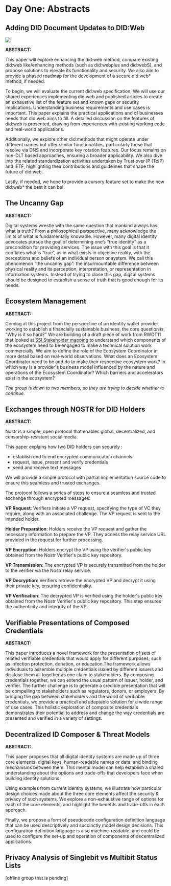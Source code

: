 # Day One: Abstracts

## Adding DID Document Updates to DID:Web

![](https://imgs.xkcd.com/comics/standards.png)

**ABSTRACT:**

This paper will explore enhancing the did:web method, compare existing did:web like/enhancing methods (such as did:webplus and did:webS), and propose solutions to elevate its functionality and security. We also aim to provide a phased roadmap for the development of a secure did:web* method, if needed.

To begin, we will evaluate the current did:web specification. We will use our shared experiences implementing did:web and published articles to create an exhaustive list of the feature set and known gaps or security implications. Understanding business requirements and use cases is important. This paper explains the practical applications and  of businesses needs that did:web aims to fill. A detailed discussion on the features of did:web is presented, drawing from experiences with existing working code and real-world applications.

Additionally, we explore other did:methods that might operate under different names but offer similar functionalities, particularly those that resolve via DNS and incorporate key rotation features. Our focus remains on non-DLT based approaches, ensuring a broader applicability. We also dive into the related standardization activities undertaken by Trust over IP (ToIP) and IETF, highlighting their contributions and guidelines that shape the future of did:web.

Lastly, if needed, we hope to provide a cursory feature set to make the new did:web* the best it can be!

## The Uncanny Gap

**ABSTRACT:**

Digital systems wrestle with the same question that mankind always has:
what is truth? From a philosophical perspective, many acknowledge the 
limits of what is fundamentally knowable. However, many digital identity 
advocates pursue the goal of determining one’s “true identity” as a 
precondition for providing services. The issue with this goal is that it 
conflates what is “true”, as in what exists in objective reality, with the 
perceptions and beliefs of an individual person or system. We call this 
phenomenon “the uncanny gap”: the insurmountable difference between physical 
reality and its perception, interpretation, or representation in information 
systems. Instead of trying to close this gap, digital systems should be 
designed to establish a sense of truth that is good enough for its needs. 

## Ecosystem Management

**ABSTRACT:**

Coming at this project from the perspective of an identity wallet provider working to establish a financially sustainable business, the core question is, "Why is it so hard?" 
We are building of a draft piece of work from RWOT11 that looked at [SSI Stakeholder mapping](https://github.com/WebOfTrustInfo/rwot11-the-hague/blob/master/draft-documents/ssi-stakeholder-mapping.md) to understand which components of the ecosystem need to be engaged to make a technical solution work commercially. We aim to define the role of the Ecosystem Coordinator in more detail based on real-world observations. What does an Ecosystem Coordinator need to be and do to make their respective ecosystem work? In which way is a provider's business model influenced by the nature and operations of the Ecosystem Coordinator? Which barriers and accelerators exist in the ecosystem?

_The group is down to two members, so they are trying to decide whether to continue._

## Exchanges through NOSTR for DID Holders

**ABSTRACT:**

Nostr is a simple, open protocol that enables global, decentralized, and censorship-resistant social media.

This paper explains how two DID holders can securely :
- establish end to end encrypted communication channels
- request, issue, present and verify credentials
- send and receive text messages
 
We will provide a simple protocol with partial implementation source code  to ensure this seamless and trusted exchanges.

The protocol follows a series of steps to ensure a seamless and trusted exchange through encrypted messages:

**VP Request**: Verifiers initiate a VP request, specifying the type of VC they require, along with an associated challenge. The VP request is sent to the intended holder.

**Holder Preparation**: Holders receive the VP request and gather the necessary information to prepare the VP. They access the relay service URL provided in the request for further processing.

**VP Encryption**: Holders encrypt the VP using the verifier's public key obtained from the Nostr Verifier's public key repository.

**VP Transmission**: The encrypted VP is securely transmitted from the holder to the verifier via the Nostr relay service.

**VP Decryption**: Verifiers retrieve the encrypted VP and decrypt it using their private key, ensuring confidentiality.

**VP Verification**: The decrypted VP is verified using the holder's public key obtained from the Nostr Verifier's public key repository. This step ensures the authenticity and integrity of the VP.

## Verifiable Presentations of Composed Credentials

**ABSTRACT:**

This paper introduces a novel framework for the presentation of sets of related verifiable credentials that would apply for different purposes; such as infection protection, donation, or education.The framework allows individuals to assemble multiple credentials issued by different issuers and disclose them all together as one claim to stakeholders. By composing credentials together, we can extend the usual pattern of issuer, holder, and verifier. The further challenge is to generate a credible presentation that will be compelling to stakeholders such as regulators, donors, or employers. By bridging the gap between stakeholders and the world of verifiable credentials, we provide a practical and adaptable solution for a wide range of use cases. This holistic exploration of composite credentials demonstrates their potential to address and change the way credentials are presented and verified in a variety of settings.

## Decentralized ID Composer & Threat Models

**ABSTRACT:**

This paper proposes that all digital identity systems are made up of three core elements: digital keys, human-readable names or data; and binding mechanisms between them. This mental model can help establish a shared understanding about the options and trade-offs that developers face when building identity solutions.

Using examples from current identity systems, we illustrate how particular design choices made about the three core elements affect the security & privacy of such systems. We explore a non-exhaustive range of options for each of the core elements, and highlight the benefits and trade-offs in each approach.

Finally, we propose a form of pseudocode configuration definition language that can be used descriptively and succinctly model design decisions. This configuration definition language is also machine-readable, and could be used to configure the set-up and operation of components of decentralized applications.

## Privacy Analysis of Singlebit vs Multibit Status Lists

[offline group that is pending]


